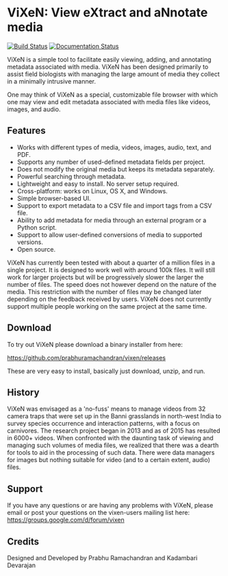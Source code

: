 ViXeN: View eXtract and aNnotate media
=======================================

[![Build Status](https://travis-ci.org/prabhuramachandran/vixen.svg?branch=master)](https://travis-ci.org/prabhuramachandran/vixen)
[![Documentation Status](https://readthedocs.org/projects/vixen/badge/?version=latest)](http://vixen.readthedocs.io/en/latest/?badge=latest)


ViXeN is a simple tool to facilitate easily viewing, adding, and annotating
metadata associated with media.  ViXeN has been designed primarily to assist
field biologists with managing the large amount of media they collect in
a minimally intrusive manner.

One may think of ViXeN as a special, customizable file browser with which
one may view and edit metadata associated with media files like videos, images,
and audio.

Features
--------

- Works with different types of media, videos, images, audio, text, and PDF.
- Supports any number of used-defined metadata fields per project.
- Does not modify the original media but keeps its metadata separately.
- Powerful searching through metadata.
- Lightweight and easy to install.  No server setup required.
- Cross-platform: works on Linux, OS X, and Windows.
- Simple browser-based UI.
- Support to export metadata to a CSV file and import tags from a CSV file.
- Ability to add metadata for media through an external program or a Python
  script.
- Support to allow user-defined conversions of media to supported versions.
- Open source.

ViXeN has currently been tested with about a quarter of a million files in a
single project. It is designed to work well with around 100k files. It will
still work for larger projects but will be progressively slower the larger the
number of files. The speed does not however depend on the nature of the media.
This restriction with the number of files may be changed later depending on
the feedback received by users. ViXeN does not currently support multiple
people working on the same project at the same time.


Download
---------

To try out ViXeN please download a binary installer from here:

  https://github.com/prabhuramachandran/vixen/releases

These are very easy to install, basically just download, unzip, and run.


History
--------

ViXeN was envisaged as a 'no-fuss' means to manage videos from 32 camera traps
that were set up in the Banni grasslands in north-west India to survey species
occurrence and interaction patterns, with a focus on carnivores. The research
project began in 2013 and as of 2015 has resulted in 6000+ videos. When
confronted with the daunting task of viewing and managing such volumes of
media files, we realized that there was a dearth for tools to aid in the
processing of such data. There were data managers for images but nothing suitable
for video (and to a certain extent, audio) files.

Support
-------

If you have any questions or are having any problems with ViXeN, please email
or post your questions on the vixen-users mailing list here:
https://groups.google.com/d/forum/vixen


Credits
-------

Designed and Developed by Prabhu Ramachandran and Kadambari Devarajan
